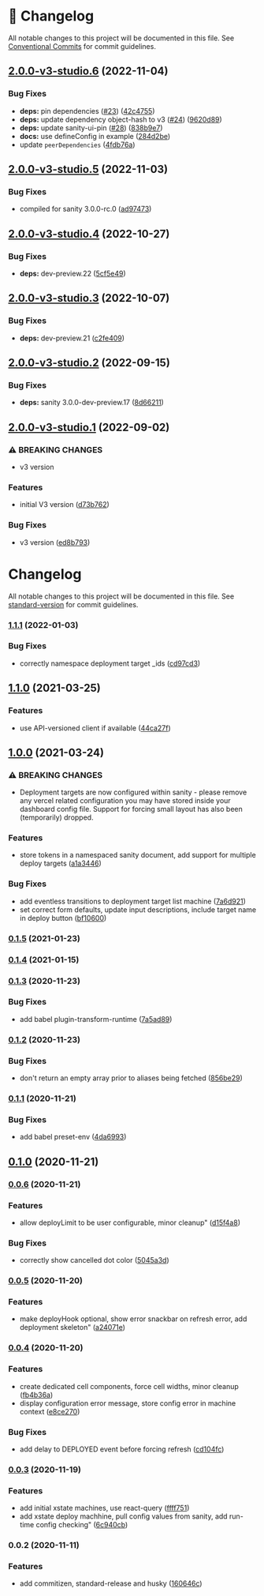 <!-- markdownlint-disable --><!-- textlint-disable -->

# 📓 Changelog

All notable changes to this project will be documented in this file. See
[Conventional Commits](https://conventionalcommits.org) for commit guidelines.

## [2.0.0-v3-studio.6](https://github.com/sanity-io/sanity-plugin-dashboard-widget-vercel/compare/v2.0.0-v3-studio.5...v2.0.0-v3-studio.6) (2022-11-04)

### Bug Fixes

- **deps:** pin dependencies ([#23](https://github.com/sanity-io/sanity-plugin-dashboard-widget-vercel/issues/23)) ([42c4755](https://github.com/sanity-io/sanity-plugin-dashboard-widget-vercel/commit/42c4755658282074d11012b92c5e4bcf76ecbc4a))
- **deps:** update dependency object-hash to v3 ([#24](https://github.com/sanity-io/sanity-plugin-dashboard-widget-vercel/issues/24)) ([9620d89](https://github.com/sanity-io/sanity-plugin-dashboard-widget-vercel/commit/9620d89c7b2c1a22a0c3ae9c61ce1833742c62c0))
- **deps:** update sanity-ui-pin ([#28](https://github.com/sanity-io/sanity-plugin-dashboard-widget-vercel/issues/28)) ([838b9e7](https://github.com/sanity-io/sanity-plugin-dashboard-widget-vercel/commit/838b9e7dcdc5890bcc6b93804c03885820bab8b6))
- **docs:** use defineConfig in example ([284d2be](https://github.com/sanity-io/sanity-plugin-dashboard-widget-vercel/commit/284d2be5207066a90866785d08e7907d111da4c8))
- update `peerDependencies` ([4fdb76a](https://github.com/sanity-io/sanity-plugin-dashboard-widget-vercel/commit/4fdb76a61be22b9c58897c8f72c36806b9df7a55))

## [2.0.0-v3-studio.5](https://github.com/sanity-io/sanity-plugin-dashboard-widget-vercel/compare/v2.0.0-v3-studio.4...v2.0.0-v3-studio.5) (2022-11-03)

### Bug Fixes

- compiled for sanity 3.0.0-rc.0 ([ad97473](https://github.com/sanity-io/sanity-plugin-dashboard-widget-vercel/commit/ad974736f7838f9c196c90088e8e1d5863337273))

## [2.0.0-v3-studio.4](https://github.com/sanity-io/sanity-plugin-dashboard-widget-vercel/compare/v2.0.0-v3-studio.3...v2.0.0-v3-studio.4) (2022-10-27)

### Bug Fixes

- **deps:** dev-preview.22 ([5cf5e49](https://github.com/sanity-io/sanity-plugin-dashboard-widget-vercel/commit/5cf5e498e152a30cd4e2ab29dfea277b9f448807))

## [2.0.0-v3-studio.3](https://github.com/sanity-io/sanity-plugin-dashboard-widget-vercel/compare/v2.0.0-v3-studio.2...v2.0.0-v3-studio.3) (2022-10-07)

### Bug Fixes

- **deps:** dev-preview.21 ([c2fe409](https://github.com/sanity-io/sanity-plugin-dashboard-widget-vercel/commit/c2fe409a4476594422331bd0562c840574b41f34))

## [2.0.0-v3-studio.2](https://github.com/sanity-io/sanity-plugin-dashboard-widget-vercel/compare/v2.0.0-v3-studio.1...v2.0.0-v3-studio.2) (2022-09-15)

### Bug Fixes

- **deps:** sanity 3.0.0-dev-preview.17 ([8d66211](https://github.com/sanity-io/sanity-plugin-dashboard-widget-vercel/commit/8d66211eb8d5b39151f88358a80dc85be1265089))

## [2.0.0-v3-studio.1](https://github.com/sanity-io/sanity-plugin-dashboard-widget-vercel/compare/v1.1.1...v2.0.0-v3-studio.1) (2022-09-02)

### ⚠ BREAKING CHANGES

- v3 version

### Features

- initial V3 version ([d73b762](https://github.com/sanity-io/sanity-plugin-dashboard-widget-vercel/commit/d73b762ed8b07a696b6c422cfc977d01c28e323b))

### Bug Fixes

- v3 version ([ed8b793](https://github.com/sanity-io/sanity-plugin-dashboard-widget-vercel/commit/ed8b79337dab47316efe8620f5f109edd8381d65))

# Changelog

All notable changes to this project will be documented in this file. See [standard-version](https://github.com/conventional-changelog/standard-version) for commit guidelines.

### [1.1.1](https://github.com/robinpyon/sanity-plugin-dashboard-widget-vercel/compare/v1.1.0...v1.1.1) (2022-01-03)

### Bug Fixes

- correctly namespace deployment target \_ids ([cd97cd3](https://github.com/robinpyon/sanity-plugin-dashboard-widget-vercel/commit/cd97cd39bd35260efe728c796d8cbadf4d788aa6))

## [1.1.0](https://github.com/robinpyon/sanity-plugin-dashboard-widget-vercel/compare/v1.0.0...v1.1.0) (2021-03-25)

### Features

- use API-versioned client if available ([44ca27f](https://github.com/robinpyon/sanity-plugin-dashboard-widget-vercel/commit/44ca27fbd0649be8c050aad8b7eecf67324ee65d))

## [1.0.0](https://github.com/robinpyon/sanity-plugin-dashboard-widget-vercel/compare/v0.1.5...v1.0.0) (2021-03-24)

### ⚠ BREAKING CHANGES

- Deployment targets are now configured within sanity - please remove any vercel
  related configuration you may have stored inside your dashboard config file. Support for forcing
  small layout has also been (temporarily) dropped.

### Features

- store tokens in a namespaced sanity document, add support for multiple deploy targets ([a1a3446](https://github.com/robinpyon/sanity-plugin-dashboard-widget-vercel/commit/a1a34464590934f1bf7adf3812f29acbef3ed314))

### Bug Fixes

- add eventless transitions to deployment target list machine ([7a6d921](https://github.com/robinpyon/sanity-plugin-dashboard-widget-vercel/commit/7a6d921e05c238adbb335331531999a31f680b14))
- set correct form defaults, update input descriptions, include target name in deploy button ([bf10600](https://github.com/robinpyon/sanity-plugin-dashboard-widget-vercel/commit/bf106000b1a69c9f127f517da98d901fbbbcd481))

### [0.1.5](https://github.com/robinpyon/sanity-plugin-dashboard-widget-vercel/compare/v0.1.4...v0.1.5) (2021-01-23)

### [0.1.4](https://github.com/robinpyon/sanity-plugin-dashboard-widget-vercel/compare/v0.1.3...v0.1.4) (2021-01-15)

### [0.1.3](https://github.com/robinpyon/sanity-plugin-dashboard-widget-vercel/compare/v0.1.2...v0.1.3) (2020-11-23)

### Bug Fixes

- add babel plugin-transform-runtime ([7a5ad89](https://github.com/robinpyon/sanity-plugin-dashboard-widget-vercel/commit/7a5ad89b553387717017be01ee3778c641fca570))

### [0.1.2](https://github.com/robinpyon/sanity-plugin-dashboard-widget-vercel/compare/v0.1.1...v0.1.2) (2020-11-23)

### Bug Fixes

- don't return an empty array prior to aliases being fetched ([856be29](https://github.com/robinpyon/sanity-plugin-dashboard-widget-vercel/commit/856be2981a9c02362d80212f6f773669a6fd7094))

### [0.1.1](https://github.com/robinpyon/sanity-plugin-dashboard-widget-vercel/compare/v0.1.0...v0.1.1) (2020-11-21)

### Bug Fixes

- add babel preset-env ([4da6993](https://github.com/robinpyon/sanity-plugin-dashboard-widget-vercel/commit/4da69936e8158277fe9b9a77b491516e74dec4b3))

## [0.1.0](https://github.com/robinpyon/sanity-plugin-dashboard-widget-vercel/compare/v0.0.6...v0.1.0) (2020-11-21)

### [0.0.6](https://github.com/robinpyon/sanity-plugin-dashboard-widget-vercel/compare/v0.0.5...v0.0.6) (2020-11-21)

### Features

- allow deployLimit to be user configurable, minor cleanup" ([d15f4a8](https://github.com/robinpyon/sanity-plugin-dashboard-widget-vercel/commit/d15f4a8f0ffa1525cb106a2006ff61ef53c29401))

### Bug Fixes

- correctly show cancelled dot color ([5045a3d](https://github.com/robinpyon/sanity-plugin-dashboard-widget-vercel/commit/5045a3d4c9e3ba94945a97d3f1dfd5b636cf184a))

### [0.0.5](https://github.com/robinpyon/sanity-plugin-dashboard-widget-vercel/compare/v0.0.4...v0.0.5) (2020-11-20)

### Features

- make deployHook optional, show error snackbar on refresh error, add deployment skeleton" ([a24071e](https://github.com/robinpyon/sanity-plugin-dashboard-widget-vercel/commit/a24071e7ab9d44f9b1a655cb260ee0680c698617))

### [0.0.4](https://github.com/robinpyon/sanity-plugin-dashboard-widget-vercel/compare/v0.0.3...v0.0.4) (2020-11-20)

### Features

- create dedicated cell components, force cell widths, minor cleanup ([fb4b36a](https://github.com/robinpyon/sanity-plugin-dashboard-widget-vercel/commit/fb4b36a14332eb61f4f0f44484b2570a1b248418))
- display configuration error message, store config error in machine context ([e8ce270](https://github.com/robinpyon/sanity-plugin-dashboard-widget-vercel/commit/e8ce270cf74215f5419a1053426d2742d2d3eee3))

### Bug Fixes

- add delay to DEPLOYED event before forcing refresh ([cd104fc](https://github.com/robinpyon/sanity-plugin-dashboard-widget-vercel/commit/cd104fc8ba39ed601a39a7f139121106910dc3da))

### [0.0.3](https://github.com/robinpyon/sanity-plugin-dashboard-widget-vercel/compare/v0.0.2...v0.0.3) (2020-11-19)

### Features

- add initial xstate machines, use react-query ([ffff751](https://github.com/robinpyon/sanity-plugin-dashboard-widget-vercel/commit/ffff751e0167a981a3d649ce991ca9ba06a048e6))
- add xstate deploy machhine, pull config values from sanity, add run-time config checking" ([6c940cb](https://github.com/robinpyon/sanity-plugin-dashboard-widget-vercel/commit/6c940cb64d57e708f022f06840c9b9796b1d4883))

### 0.0.2 (2020-11-11)

### Features

- add commitizen, standard-release and husky ([160646c](https://github.com/robinpyon/sanity-plugin-dashboard-widget-vercel/commit/160646c73d140af6738e6ea8864e275a736a13f8))
